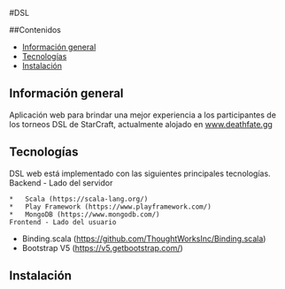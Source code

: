 #DSL


##Contenidos

* [Información general](#Información-general)
* [Tecnologías](#Tecnologías)
* [Instalación](#Instalación)

## Información general
Aplicación web para brindar una mejor experiencia a los participantes de los torneos DSL de StarCraft, actualmente alojado en
www.deathfate.gg
## Tecnologías
DSL web está implementado con las siguientes principales tecnologías.
Backend - Lado del servidor
```
*   Scala (https://scala-lang.org/)
*   Play Framework (https://www.playframework.com/)
*   MongoDB (https://www.mongodb.com/)
Frontend - Lado del usuario
```
*   Binding.scala (https://github.com/ThoughtWorksInc/Binding.scala)
*   Bootstrap V5 (https://v5.getbootstrap.com/)

## Instalación
